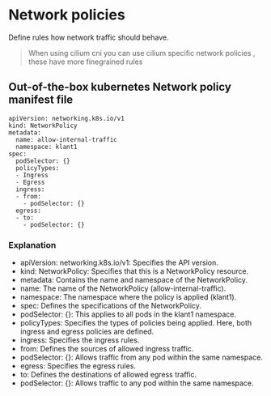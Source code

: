 # Network policies

Define rules how network traffic should behave.

> When using cilium cni you can use cilium specific network policies , these have more finegrained rules


## Out-of-the-box kubernetes Network policy manifest file
```
apiVersion: networking.k8s.io/v1
kind: NetworkPolicy
metadata:
  name: allow-internal-traffic
  namespace: klant1
spec:
  podSelector: {}
  policyTypes:
  - Ingress
  - Egress
  ingress:
  - from:
    - podSelector: {}
  egress:
  - to:
    - podSelector: {}
```

### Explanation
- apiVersion:  networking.k8s.io/v1: Specifies the API version.
- kind: NetworkPolicy: Specifies that this is a NetworkPolicy resource.
- metadata: Contains the name and namespace of the NetworkPolicy.
- name: The name of the NetworkPolicy (allow-internal-traffic).
- namespace: The namespace where the policy is applied (klant1).
- spec: Defines the specifications of the NetworkPolicy.
- podSelector: {}: This applies to all pods in the klant1 namespace.
- policyTypes: Specifies the types of policies being applied. Here, both ingress and egress policies are defined.
- ingress: Specifies the ingress rules.
- from: Defines the sources of allowed ingress traffic.
- podSelector: {}: Allows traffic from any pod within the same namespace.
- egress: Specifies the egress rules.
- to: Defines the destinations of allowed egress traffic.
- podSelector: {}: Allows traffic to any pod within the same namespace.
